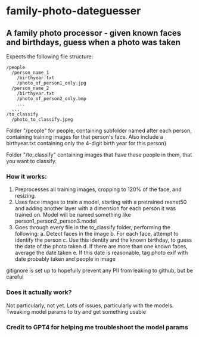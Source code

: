 # family-photo-dateguesser

## A family photo processor - given known faces and birthdays, guess when a photo was taken

Expects the following file structure:

```
/people
  /person_name_1
    /birthyear.txt
    /photo_of_person1_only.jpg
  /person_name_2
    /birthyear.txt
    /photo_of_person2_only.bmp
    ...
  ...
/to_classify
  /photo_to_classify.jpeg
```

Folder "/people" for people, containing subfolder named after each person, containing training images for that person's face. Also include a birthyear.txt containing only the 4-digit birth year for this person)

Folder "/to_classify" containing images that have these people in them, that you want to classify.

### How it works:
1. Preprocesses all training images, cropping to 120% of the face, and resizing. 
2. Uses face images to train a model, starting with a pretrained resnet50 and adding another layer with a dimension for each person it was trained on. Model will be named something like person1_person2_person3.model
3. Goes through every file in the to_classify folder, performing the following:
  a. Detect faces in the image
  b. For each face, attempt to identify the person
  c. Use this identity and the known birthday, to guess the date of the photo taken
  d. If there are more than one known faces, average the date taken
  e. If this date is reasonable, tag photo exif with date probably taken and people in image
  
gitignore is set up to hopefully prevent any PII from leaking to github, but be careful
  
### Does it actually work?
Not particularly, not yet. Lots of issues, particularly with the models. Tweaking model params to try and get something usable

### Credit to GPT4 for helping me troubleshoot the model params
